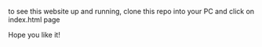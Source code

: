 to see this website up and running, clone this repo into your PC and click on index.html page

Hope you like it!
